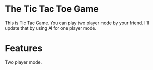# The Tic Tac Toe Game
This is Tic Tac Game. You can play two player mode by your friend. I'll update that by using AI for one player mode.

# Features
Two player mode.
